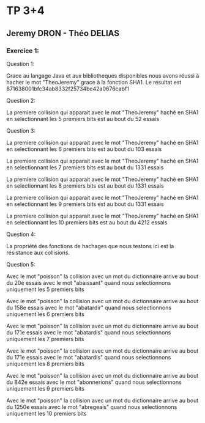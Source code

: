 # TP 3+4
## Jeremy DRON - Théo DELIAS

### Exercice 1:

Question 1:

Grace au langage Java et aux bibliotheques disponibles nous avons réussi à hacher le mot "TheoJeremy" grace à la fonction SHA1. Le resultat est 871638001bfc34ab8332f25734be42a0676cabf1

Question 2:

La premiere collision qui apparait avec le mot "TheoJeremy" haché en SHA1 en selectionnant les 5 premiers bits est au bout du 52 essais

Question 3:

La premiere collision qui apparait avec le mot "TheoJeremy" haché en SHA1 en selectionnant les 6 premiers bits est au bout du 103 essais

La premiere collision qui apparait avec le mot "TheoJeremy" haché en SHA1 en selectionnant les 7 premiers bits est au bout du 1331 essais

La premiere collision qui apparait avec le mot "TheoJeremy" haché en SHA1 en selectionnant les 8 premiers bits est au bout du 1331 essais

La premiere collision qui apparait avec le mot "TheoJeremy" haché en SHA1 en selectionnant les 9 premiers bits est au bout du 1331 essais

La premiere collision qui apparait avec le mot "TheoJeremy" haché en SHA1 en selectionnant les 10 premiers bits est au bout du 4212 essais

Question 4:

La propriété des fonctions de hachages que nous testons ici est la résistance aux collisions.

Question 5:

Avec le mot "poisson" la collision avec un mot du dictionnaire arrive au bout du 20e essais avec le mot "abaissant" quand nous selectionnons uniquement les 5 premiers bits

Avec le mot "poisson" la collision avec un mot du dictionnaire arrive au bout du 158e essais avec le mot "abatardir" quand nous selectionnons uniquement les 6 premiers bits

Avec le mot "poisson" la collision avec un mot du dictionnaire arrive au bout du 171e essais avec le mot "abatardis" quand nous selectionnons uniquement les 7 premiers bits

Avec le mot "poisson" la collision avec un mot du dictionnaire arrive au bout du 171e essais avec le mot "abatardis" quand nous selectionnons uniquement les 8 premiers bits

Avec le mot "poisson" la collision avec un mot du dictionnaire arrive au bout du 842e essais avec le mot "abonnerions" quand nous selectionnons uniquement les 9 premiers bits

Avec le mot "poisson" la collision avec un mot du dictionnaire arrive au bout du 1250e essais avec le mot "abregeais" quand nous selectionnons uniquement les 10 premiers bits